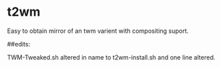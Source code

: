 # t2wm
Easy to obtain mirror of an twm varient with compositing suport. 

##edits: 

TWM-Tweaked.sh altered in name to t2wm-install.sh and one line altered.

